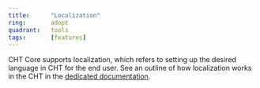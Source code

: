 ```yaml
---
title:      "Localization"
ring:       adopt
quadrant:   tools
tags:       [features]
---
```


CHT Core supports localization, which refers to setting up the desired language in CHT for the end user. See an outline of how localization works in the CHT in the [dedicated documentation](https://docs.communityhealthtoolkit.org/building/translations/overview/).
